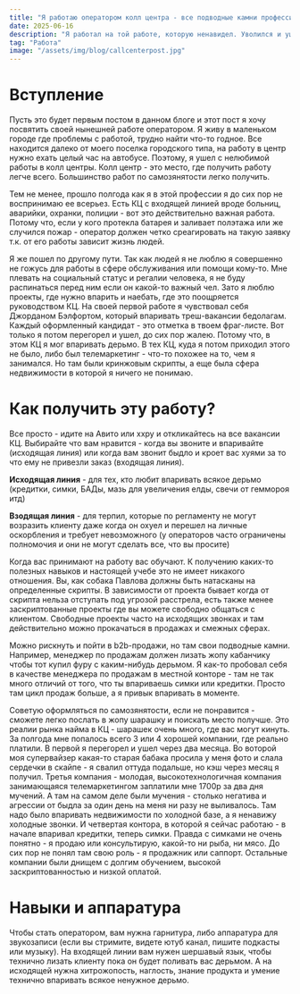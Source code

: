 ```yaml
---
title: "Я работаю оператором колл центра - все подводные камни профессии"
date: 2025-06-16
description: "Я работал на той работе, которую ненавидел. Уволился и ушел работать оператором"
tag: "Работа"
image: "/assets/img/blog/callcenterpost.jpg"
---
```


# Вступление

Пусть это будет первым постом в данном блоге и этот пост я хочу посвятить своей нынешней работе оператором. Я живу в маленьком городе где проблемы с работой, трудно найти что-то годное.
Все находится далеко от моего поселка городского типа, на работу в центр нужно ехать целый час на автобусе. Поэтому, я ушел с нелюбимой работы в колл центры. Колл центр - это место, где получить работу легче всего.
Большинство работ по самозянятости легко получить.

Тем не менее, прошло полгода как я в этой профессии я до сих пор не воспринимаю ее всерьез. Есть КЦ с входящей линией вроде больниц, аварийки, охранки, полиции - вот это действительно важная работа.
Потому что, если у кого протекла батарея и заливает полэтажа или же случился пожар - оператор должен четко среагировать на такую заявку т.к. от его работы зависит жизнь людей.

Я же пошел по другому пути. Так как людей я не люблю я совершенно не гожусь для работы в сфере обслуживания или помощи кому-то. Мне плевать на социальный статус и регалии человека, я не буду распинаться перед ним если он какой-то важный чел.
Зато я люблю проекты, где нужно впарить и наебать, где это поощряется руководством КЦ. На своей первой работе я чувствовал себя Джорданом Бэлфортом, который впаривать треш-вакансии бедолагам.
Каждый оформленный кандидат - это отметка в твоем фраг-листе. Вот только я потом перегорел и ушел, до сих пор жалею. Потому что, в этом КЦ я мог впаривать дерьмо. В тех КЦ, куда я потом приходил этого не было, либо был телемаркетинг - что-то похожее на то, чем я занимался.
Но там были кринжовым скрипты, а еще была сфера недвижимости в которой я ничего не понимаю.

# Как получить эту работу?

Все просто - идите на Авито или ххру и откликайтесь на все вакансии КЦ. Выбирайте что вам нравится - когда вы звоните и впаривайте (исходящая линия) или когда вам звонит быдло и кроет вас хуями за то что ему не привезли заказ (входящая линия).

**Исходящая линия** - для тех, кто любит впаривать всякое дерьмо (кредитки, симки, БАДы, мазь для увеличения елды, свечи от геммороя итд)

**Взодящая линия** - для терпил, которые по регламенту не могут возразить клиенту даже когда он охуел и перешел на личные оскорбления и требует невозможного (у операторов часто ограничены полномочия и они не могут сделать все, что вы просите)

Когда вас принимают на работу вас обучают. К получению каких-то полезных навыков и настоящей учебе это не имеет никакого отношения. Вы, как собака Павлова должны быть натасканы на определенные скрипты. В зависимости от проекта бывает когда от скрипта нельза отступать под угрозой расстрела,
есть также менее заскриптованные проекты где вы можете свободно общаться с клиентом. Свободные проекты часто на исходящих звонках и там действительно можно прокачаться в продажах и смежных сферах.

Можно рискнуть и пойти в b2b-продажи, но там свои подводные камни. Например, менеджер по продажам должен лизать жопу
кабанчику чтобы тот купил фуру с каким-нибудь дерьмом. Я как-то пробовал себя в качестве менеджера по продажам в местной конторе - там не так много отличий от того, что ты впариваешь симки или кредитки. Просто там цикл продаж больше, а я привык впаривать в моменте.

Советую оформляться по самозянятости, если не понравится - сможете легко послать в жопу шарашку и поискать место получше. Это реалии рынка найма в КЦ - шарашек очень много, где вас могут кинуть. За полгода мне попалось всего 3 или 4 хорошей компании, где реально платили.
В первой я перегорел и ушел через два месяца. Во воторой моя супервайзер какая-то старая бабака просила у меня фото и слала сердечки в скайпе - я свалил оттуда подальше, но кэш через месяц я получил. Третья компания - молодая, высокотехнологичная компания занимающаяся телемаркетингом заплатили мне 1700р за два дня мучений.
А там на самом деле были мучения - столько негатива и агрессии от быдла за один день на меня ни разу не выливалось. Там надо было впаривать недвижимости по холодной базе, а я ненавижу холодные звонки. И четвертая контора, в которой я сейчас работаю - в начале впаривал кредитки, теперь симки. Правда с симками не очень понятно - я продаю или консультирую, какой-то ни рыба, ни мясо.
До сих пор не понял там свою роль - я продажник или саппорт. Остальные компании были днищем с долгим обучением, высокой заскриптованностью и низкой оплатой.

# Навыки и аппаратура

Чтобы стать оператором, вам нужна гарнитура, либо аппаратура для звукозаписи (если вы стримите, видете ютуб канал, пишите подкасты или музыку). На входящей линии вам нужен шершавый язык, чтобы технично лизать клиенту пока он будет поливать вас дерьмом. А на исходящей нужна хитрожопость, наглость, знание продукта и умение технично впаривать всякое ненужное дерьмо.
